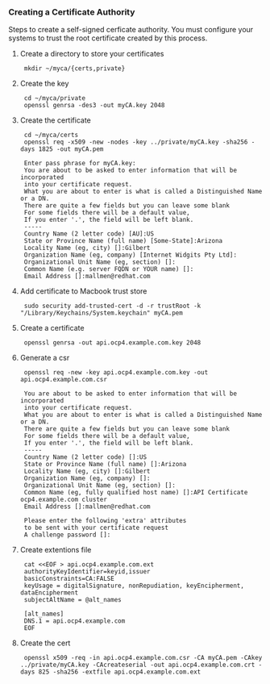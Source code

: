 ### Creating a Certificate Authority
Steps to create a self-signed cerficate authority.  You must configure your systems to trust the root certificate created by this process.

1. Create a directory to store your certificates

        mkdir ~/myca/{certs,private}

1. Create the key

        cd ~/myca/private
        openssl genrsa -des3 -out myCA.key 2048

1. Create the certificate

        cd ~/myca/certs
        openssl req -x509 -new -nodes -key ../private/myCA.key -sha256 -days 1825 -out myCA.pem

        Enter pass phrase for myCA.key:
        You are about to be asked to enter information that will be incorporated
        into your certificate request.
        What you are about to enter is what is called a Distinguished Name or a DN.
        There are quite a few fields but you can leave some blank
        For some fields there will be a default value,
        If you enter '.', the field will be left blank.
        -----
        Country Name (2 letter code) [AU]:US
        State or Province Name (full name) [Some-State]:Arizona
        Locality Name (eg, city) []:Gilbert
        Organization Name (eg, company) [Internet Widgits Pty Ltd]:
        Organizational Unit Name (eg, section) []:
        Common Name (e.g. server FQDN or YOUR name) []:
        Email Address []:mallmen@redhat.com

1. Add certificate to Macbook trust store

        sudo security add-trusted-cert -d -r trustRoot -k "/Library/Keychains/System.keychain" myCA.pem

1. Create a certificate

        openssl genrsa -out api.ocp4.example.com.key 2048

1. Generate a csr

        openssl req -new -key api.ocp4.example.com.key -out api.ocp4.example.com.csr

        You are about to be asked to enter information that will be incorporated
        into your certificate request.
        What you are about to enter is what is called a Distinguished Name or a DN.
        There are quite a few fields but you can leave some blank
        For some fields there will be a default value,
        If you enter '.', the field will be left blank.
        -----
        Country Name (2 letter code) []:US
        State or Province Name (full name) []:Arizona
        Locality Name (eg, city) []:Gilbert
        Organization Name (eg, company) []:
        Organizational Unit Name (eg, section) []:
        Common Name (eg, fully qualified host name) []:API Certificate ocp4.example.com cluster
        Email Address []:mallmen@redhat.com

        Please enter the following 'extra' attributes
        to be sent with your certificate request
        A challenge password []:

1. Create extentions file

        cat <<EOF > api.ocp4.example.com.ext
        authorityKeyIdentifier=keyid,issuer
        basicConstraints=CA:FALSE
        keyUsage = digitalSignature, nonRepudiation, keyEncipherment, dataEncipherment
        subjectAltName = @alt_names

        [alt_names]
        DNS.1 = api.ocp4.example.com
        EOF

1. Create the cert

        openssl x509 -req -in api.ocp4.example.com.csr -CA myCA.pem -CAkey ../private/myCA.key -CAcreateserial -out api.ocp4.example.com.crt -days 825 -sha256 -extfile api.ocp4.example.com.ext
